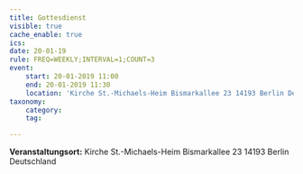 ```yaml
---
title: Gottesdienst
visible: true
cache_enable: true
ics: 
date: 20-01-19
rule: FREQ=WEEKLY;INTERVAL=1;COUNT=3
event:
	start: 20-01-2019 11:00
	end: 20-01-2019 11:30
	location: 'Kirche St.-Michaels-Heim Bismarkallee 23 14193 Berlin Deutschland'
taxonomy:
	category: 
	tag: 

---
```




**Veranstaltungsort:** Kirche St.-Michaels-Heim
Bismarkallee 23
14193 Berlin
Deutschland

